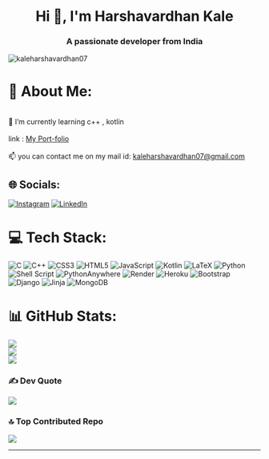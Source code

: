 <h1 align="center">Hi 👋, I'm Harshavardhan Kale</h1>
<h3 align="center">A passionate developer from India</h3>

<p align="left"> <img src="https://komarev.com/ghpvc/?username=kaleharshavardhan07&label=Profile%20views&color=0e75b6&style=flat" alt="kaleharshavardhan07" /> </p>

# 💫 About Me:
<br>🌱 I’m currently learning c++ , kotlin<br>
<br>
link : [My Port-folio ](https://kaleharshavardhan07.github.io/kaleharshavardhan07/) <br>
<br>📫 you can contact me on my mail id: kaleharshavardhan07@gmail.com


## 🌐 Socials:
[![Instagram](https://img.shields.io/badge/Instagram-%23E4405F.svg?logo=Instagram&logoColor=white)](https://instagram.com/kale_harshavardhan_07) [![LinkedIn](https://img.shields.io/badge/LinkedIn-%230077B5.svg?logo=linkedin&logoColor=white)](https://linkedin.com/in/harshavardhan-kale-hk07) 

# 💻 Tech Stack:

![C](https://img.shields.io/badge/c-%2300599C.svg?style=for-the-badge&logo=c&logoColor=white) ![C++](https://img.shields.io/badge/c++-%2300599C.svg?style=for-the-badge&logo=c%2B%2B&logoColor=white) ![CSS3](https://img.shields.io/badge/css3-%231572B6.svg?style=for-the-badge&logo=css3&logoColor=white) ![HTML5](https://img.shields.io/badge/html5-%23E34F26.svg?style=for-the-badge&logo=html5&logoColor=white) ![JavaScript](https://img.shields.io/badge/javascript-%23323330.svg?style=for-the-badge&logo=javascript&logoColor=%23F7DF1E) ![Kotlin](https://img.shields.io/badge/kotlin-%237F52FF.svg?style=for-the-badge&logo=kotlin&logoColor=white) ![LaTeX](https://img.shields.io/badge/latex-%23008080.svg?style=for-the-badge&logo=latex&logoColor=white) ![Python](https://img.shields.io/badge/python-3670A0?style=for-the-badge&logo=python&logoColor=ffdd54) ![Shell Script](https://img.shields.io/badge/shell_script-%23121011.svg?style=for-the-badge&logo=gnu-bash&logoColor=white) ![PythonAnywhere](https://img.shields.io/badge/pythonanywhere-%232F9FD7.svg?style=for-the-badge&logo=pythonanywhere&logoColor=151515) ![Render](https://img.shields.io/badge/Render-%46E3B7.svg?style=for-the-badge&logo=render&logoColor=white) ![Heroku](https://img.shields.io/badge/heroku-%23430098.svg?style=for-the-badge&logo=heroku&logoColor=white) ![Bootstrap](https://img.shields.io/badge/bootstrap-%238511FA.svg?style=for-the-badge&logo=bootstrap&logoColor=white) ![Django](https://img.shields.io/badge/django-%23092E20.svg?style=for-the-badge&logo=django&logoColor=white) ![Jinja](https://img.shields.io/badge/jinja-white.svg?style=for-the-badge&logo=jinja&logoColor=black) ![MongoDB](https://img.shields.io/badge/MongoDB-%234ea94b.svg?style=for-the-badge&logo=mongodb&logoColor=white)
# 📊 GitHub Stats:
![](https://github-readme-stats.vercel.app/api?username=kaleharshavardhan07&theme=dark&hide_border=false&include_all_commits=false&count_private=false)<br/>
![](https://github-readme-streak-stats.herokuapp.com/?user=kaleharshavardhan07&theme=dark&hide_border=false)<br/>
![](https://github-readme-stats.vercel.app/api/top-langs/?username=kaleharshavardhan07&theme=dark&hide_border=false&include_all_commits=false&count_private=false&layout=compact)

### ✍️  Dev Quote
![](https://quotes-github-readme.vercel.app/api?type=horizontal&theme=radical)

### 🔝 Top Contributed Repo
![](https://github-contributor-stats.vercel.app/api?username=kaleharshavardhan07&limit=5&theme=dark&combine_all_yearly_contributions=true)



---


<!-- Proudly created with GPRM ( https://gprm.itsvg.in ) -->
